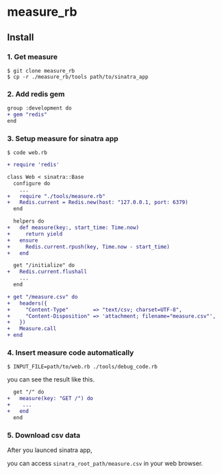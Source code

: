 # measure_rb

## Install

### 1. Get measure

```
$ git clone measure_rb
$ cp -r ./measure_rb/tools path/to/sinatra_app
```

### 2. Add redis gem

```diff
group :development do
+ gem "redis"
end
```

### 3. Setup measure for sinatra app

```
$ code web.rb
```

```diff
+ require 'redis'

class Web < sinatra::Base
  configure do
    ...
+   require "./tools/measure.rb"
+   Redis.current = Redis.new(host: "127.0.0.1, port: 6379)
  end

  helpers do
+   def measure(key:, start_time: Time.now)
+     return yield
+   ensure
+     Redis.current.rpush(key, Time.now - start_time)
+   end

  get "/initialize" do
+   Redis.current.flushall
    ...
  end

+ get "/measure.csv" do
+   headers({
+     "Content-Type"        => "text/csv; charset=UTF-8",
+     "Content-Disposition" => 'attachment; filename="measure.csv"',
+   })
+   Measure.call
+ end
```

### 4.  Insert measure code automatically

```
$ INPUT_FILE=path/to/web.rb ./tools/debug_code.rb
```

you can see the result like this.


```diff
  get "/" do
+   measure(key: "GET /") do
+    ...
+   end
  end
```

### 5. Download csv data

After you launced sinatra app,

you can access `sinatra_root_path/measure.csv` in your web browser.
